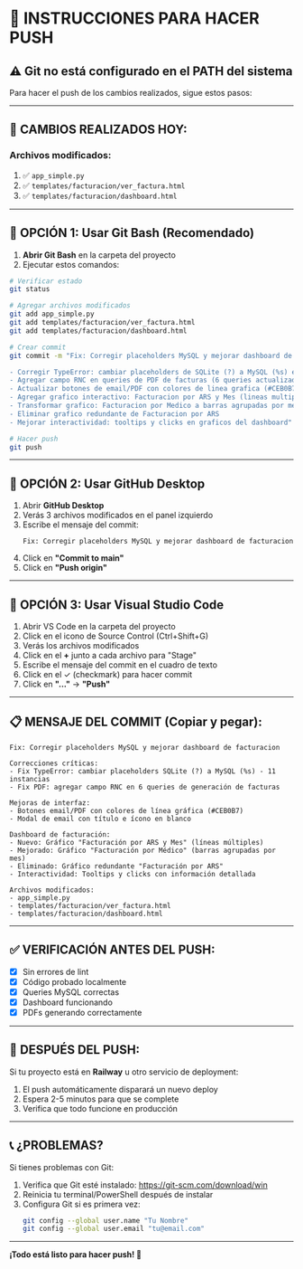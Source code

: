 # 🚀 INSTRUCCIONES PARA HACER PUSH

## ⚠️ Git no está configurado en el PATH del sistema

Para hacer el push de los cambios realizados, sigue estos pasos:

---

## 📝 CAMBIOS REALIZADOS HOY:

### Archivos modificados:
1. ✅ `app_simple.py`
2. ✅ `templates/facturacion/ver_factura.html`
3. ✅ `templates/facturacion/dashboard.html`

---

## 🔧 OPCIÓN 1: Usar Git Bash (Recomendado)

1. **Abrir Git Bash** en la carpeta del proyecto
2. Ejecutar estos comandos:

```bash
# Verificar estado
git status

# Agregar archivos modificados
git add app_simple.py
git add templates/facturacion/ver_factura.html
git add templates/facturacion/dashboard.html

# Crear commit
git commit -m "Fix: Corregir placeholders MySQL y mejorar dashboard de facturacion

- Corregir TypeError: cambiar placeholders de SQLite (?) a MySQL (%s) en 11 instancias
- Agregar campo RNC en queries de PDF de facturas (6 queries actualizadas)
- Actualizar botones de email/PDF con colores de linea grafica (#CEB0B7)
- Agregar grafico interactivo: Facturacion por ARS y Mes (lineas multiples)
- Transformar grafico: Facturacion por Medico a barras agrupadas por mes
- Eliminar grafico redundante de Facturacion por ARS
- Mejorar interactividad: tooltips y clicks en graficos del dashboard"

# Hacer push
git push
```

---

## 🔧 OPCIÓN 2: Usar GitHub Desktop

1. Abrir **GitHub Desktop**
2. Verás 3 archivos modificados en el panel izquierdo
3. Escribe el mensaje del commit:
   ```
   Fix: Corregir placeholders MySQL y mejorar dashboard de facturacion
   ```
4. Click en **"Commit to main"**
5. Click en **"Push origin"**

---

## 🔧 OPCIÓN 3: Usar Visual Studio Code

1. Abrir VS Code en la carpeta del proyecto
2. Click en el icono de Source Control (Ctrl+Shift+G)
3. Verás los archivos modificados
4. Click en el **+** junto a cada archivo para "Stage"
5. Escribe el mensaje del commit en el cuadro de texto
6. Click en el ✓ (checkmark) para hacer commit
7. Click en **"..."** → **"Push"**

---

## 📋 MENSAJE DEL COMMIT (Copiar y pegar):

```
Fix: Corregir placeholders MySQL y mejorar dashboard de facturacion

Correcciones críticas:
- Fix TypeError: cambiar placeholders SQLite (?) a MySQL (%s) - 11 instancias
- Fix PDF: agregar campo RNC en 6 queries de generación de facturas

Mejoras de interfaz:
- Botones email/PDF con colores de línea gráfica (#CEB0B7)
- Modal de email con título e ícono en blanco

Dashboard de facturación:
- Nuevo: Gráfico "Facturación por ARS y Mes" (líneas múltiples)
- Mejorado: Gráfico "Facturación por Médico" (barras agrupadas por mes)
- Eliminado: Gráfico redundante "Facturación por ARS"
- Interactividad: Tooltips y clicks con información detallada

Archivos modificados:
- app_simple.py
- templates/facturacion/ver_factura.html
- templates/facturacion/dashboard.html
```

---

## ✅ VERIFICACIÓN ANTES DEL PUSH:

- [x] Sin errores de lint
- [x] Código probado localmente
- [x] Queries MySQL correctas
- [x] Dashboard funcionando
- [x] PDFs generando correctamente

---

## 🎯 DESPUÉS DEL PUSH:

Si tu proyecto está en **Railway** u otro servicio de deployment:
1. El push automáticamente disparará un nuevo deploy
2. Espera 2-5 minutos para que se complete
3. Verifica que todo funcione en producción

---

## 📞 ¿PROBLEMAS?

Si tienes problemas con Git:
1. Verifica que Git esté instalado: https://git-scm.com/download/win
2. Reinicia tu terminal/PowerShell después de instalar
3. Configura Git si es primera vez:
   ```bash
   git config --global user.name "Tu Nombre"
   git config --global user.email "tu@email.com"
   ```

---

**¡Todo está listo para hacer push! 🚀**



